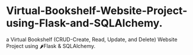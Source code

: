 # Virtual-Bookshelf-Website-Project-using-Flask-and-SQLAlchemy.
a Virtual Bookshelf (CRUD-Create, Read, Update, and Delete) Website Project using 🌶️Flask &amp; SQLAlchemy.
